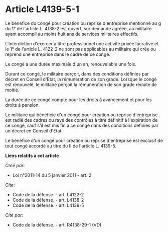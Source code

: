 # Article L4139-5-1

Le bénéfice du congé pour création ou reprise d'entreprise mentionné au g du 1° de l'article L. 4138-2 est ouvert, sur
demande agréée, au militaire ayant accompli au moins huit ans de services militaires effectifs.

L'interdiction d'exercer à titre professionnel une activité privée lucrative et le 1° de l'article L. 4122-2 ne sont pas
applicables au militaire qui crée ou reprend une entreprise dans le cadre de ce congé. 

Le congé a une durée maximale d'un an, renouvelable une fois. 

Durant ce congé, le militaire perçoit, dans des conditions définies par décret en Conseil d'Etat, la rémunération de son
grade. Lorsque le congé est renouvelé, le militaire perçoit la rémunération de son grade réduite de moitié. 

La durée de ce congé compte pour les droits à avancement et pour les droits à pension. 

Le militaire qui bénéficie d'un congé pour création ou reprise d'entreprise est radié des cadres ou rayé des contrôles à
titre définitif à l'expiration de ce congé, sauf s'il est mis fin à ce congé dans des conditions définies par un décret en
Conseil d'Etat. 

Le bénéfice d'un congé pour création ou reprise d'entreprise est exclusif de tout congé accordé au titre du II de l'article
L. 4139-5.

**Liens relatifs à cet article**

_Créé par_:

  - Loi n°2011-14 du 5 janvier 2011 - art. 2

_Cite_:

  - Code de la défense. - art. L4122-2
  - Code de la défense. - art. L4138-2
  - Code de la défense. - art. L4139-5

_Cité par_:

  - Code de la défense. - art. R4138-29-1 (VD)
